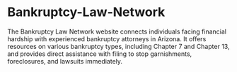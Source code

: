 # Bankruptcy-Law-Network
The Bankruptcy Law Network website connects individuals facing financial hardship with experienced bankruptcy attorneys in Arizona. It offers resources on various bankruptcy types, including Chapter 7 and Chapter 13, and provides direct assistance with filing to stop garnishments, foreclosures, and lawsuits immediately.
